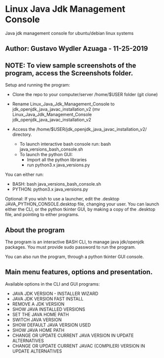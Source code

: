 # Linux Java Jdk Management Console
Java jdk management console for ubuntu/debian linux systems

Author: Gustavo Wydler Azuaga - 11-25-2019
---------------------------------------------------------------------------------------------------------------------

NOTE: To view sample screenshots of the program, access the Screenshots folder.
---------------------------------------------------------------------------------------------------------------------

Setup and running the program: 

  * Clone the repo to your computer/server /home/$USER folder (git clone)
  * Rename Linux_Java_Jdk_Management_Console to jdk_openjdk_java_javac_installation_v2 (mv Linux_Java_Jdk_Management_Console     jdk_openjdk_java_javac_installation_v2
  * Access the /home/$USER/jdk_openjdk_java_javac_installation_v2/ directory.
  
    * To launch interactive bash console run: bash java_versions_bash_console.sh
    * To launch the python GUI: 
      * Import all the python libraries
      * run python3.x java_versions.py
      
You can either run:

* BASH: bash java_versions_bash_console.sh
* PYTHON: python3.x java_versions.py
      
Optional: If you wish to use a launcher, edit the .desktop JAVA_PYTHON_CONSOLE.desktop file, changing your user. You can launch either the CLI, or the python tkinter GUI, by making a copy of the .desktop file, and pointing to either programs.

About the program
---------------------------------------------------------------------------------------------------------------------

The program is an interactive BASH CLI, to manage java jdk/openjdk packages. You must provide sudo password to run the program.

You can also run the program, through a python tkinter GUI console.


Main menu features, options and presentation.
---------------------------------------------------------------------------------------------------------------------

Available options in the CLI and GUI programs:

 - JAVA JDK VERSION - INSTALLER WIZARD
 - JAVA JDK VERSION FAST INSTALL
 - REMOVE A JDK VERSION
 - SHOW JAVA INSTALLED VERSIONS
 - SET THE JAVA HOME PATH
 - SWITCH JAVA VERSION
 - SHOW DEFAULT JAVA VERSION USED
 - SHOW JAVA HOME PATH 
 - CHANGE OR UPDATE CURRENT JAVA VERSION IN UPDATE ALTERNATIVES 
 - CHANGE OR UPDATE CURRENT JAVAC (COMPILER) VERSION IN UPDATE ALTERNATIVES 






 
